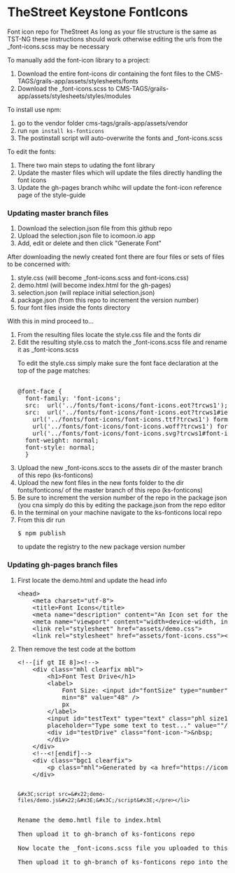 # TheStreet Keystone FontIcons
Font icon repo for TheStreet
As long as your file structure is the same as TST-NG these instructions should work otherwise editing the urls from the _font-icons.scss may be necessary

To manually add the font-icon library to a project:
<ol><li>Download the entire font-icons dir containing the font files to the CMS-TAGS/grails-app/assets/stylesheets/fonts</li>
<li>Download the _font-icons.scss to CMS-TAGS/grails-app/assets/stylesheets/styles/modules</li>
</ol>

To install use npm:
<ol>
<li>go to the vendor folder cms-tags/grails-app/assets/vendor</li>
<li>run <code>npm install ks-fonticons</code></li>
<li>The postinstall script will auto-overwrite the fonts and _font-icons.scss</li>
</ol>

To edit the fonts: 
<ol>
<li>There two main steps to udating the font library</li>
<li>Update the master files which will update the files directly handling the font icons</li>
<li>Update the gh-pages branch whihc will update the font-icon reference page of the style-guide</li>
</ol>


<h3>Updating master branch files</h3>

<ol>
<li>Download the selection.json file from this github repo</li>
<li>Upload the selection.json file to icomoon.io app</li>
<li>Add, edit or delete and then click "Generate Font"</li>
</ol>

After downloading the newly created font there are four files or sets of files to be concerned with:
<ol>
<li>style.css (will become _font-icons.scss and font-icons.css)</li>
<li>demo.html (will become index.html for the gh-pages)</li>
<li>selection.json (will replace initial selection.json)</li>
<li>package.json (from this repo to increment the version number)</li>
<li>four font files inside the fonts directory</li>
</ol>
With this in mind proceed to...
<ol>
<li>From the resulting files locate the style.css file and the fonts dir</li>
<li>Edit the resulting style.css to match the _font-icons.scss file and rename it as _font-icons.scss</li>
<p>
To edit the style.css simply make sure the font face declaration at the top of the page matches:<br><br>
<pre>@font-face {
  font-family: 'font-icons';
  src:  url('../fonts/font-icons/font-icons.eot?trcws1');
  src:  url('../fonts/font-icons/font-icons.eot?trcws1#iefix') format('embedded-opentype'),
    url('../fonts/font-icons/font-icons.ttf?trcws1') format('truetype'),
    url('../fonts/font-icons/font-icons.woff?trcws1') format('woff'),
    url('../fonts/font-icons/font-icons.svg?trcws1#font-icons') format('svg');
  font-weight: normal;
  font-style: normal;
  }</pre>
</p>
<li>Upload the new _font-icons.sccs to the assets dir of the master branch of this repo (ks-fonticons)</li>
<li>Upload the new font files in the new fonts folder to the dir fonts/fonticons/ of the master branch of this repo (ks-fonticons)</li>
<li>Be sure to increment the version number of the repo in the package json (you cna simply do this by editing the package.json from the repo editor</li>
<li>In the terminal on your machine navigate to the ks-fonticons local repo</li>
<li>From this dir run <pre>$ npm publish</pre> to update the registry to the new package version number</li>
</ol>

<h3>Updating gh-pages branch files</h3>

<ol>
<li>First locate the demo.html and update the head info<br>
<pre>&#x3C;head&#x3E;
    &#x3C;meta charset=&#x22;utf-8&#x22;&#x3E;
    &#x3C;title&#x3E;Font Icons&#x3C;/title&#x3E;
    &#x3C;meta name=&#x22;description&#x22; content=&#x22;An Icon set for the street&#x22;&#x3E;
    &#x3C;meta name=&#x22;viewport&#x22; content=&#x22;width=device-width, initial-scale=1&#x22;&#x3E;
    &#x3C;link rel=&#x22;stylesheet&#x22; href=&#x22;assets/demo.css&#x22;&#x3E;
    &#x3C;link rel=&#x22;stylesheet&#x22; href=&#x22;assets/font-icons.css&#x22;&#x3E;&#x3C;/head&#x3E;</pre>
</li>
<li>Then remove the test code at the bottom<br>
<pre>&#x3C;!--[if gt IE 8]&#x3E;&#x3C;!--&#x3E;
    &#x3C;div class=&#x22;mhl clearfix mbl&#x22;&#x3E;
        &#x3C;h1&#x3E;Font Test Drive&#x3C;/h1&#x3E;
        &#x3C;label&#x3E;
            Font Size: &#x3C;input id=&#x22;fontSize&#x22; type=&#x22;number&#x22; class=&#x22;textbox0 mbm&#x22;
            min=&#x22;8&#x22; value=&#x22;48&#x22; /&#x3E;
            px
        &#x3C;/label&#x3E;
        &#x3C;input id=&#x22;testText&#x22; type=&#x22;text&#x22; class=&#x22;phl size1of1 mvl&#x22;
        placeholder=&#x22;Type some text to test...&#x22; value=&#x22;&#x22;/&#x3E;
        &#x3C;div id=&#x22;testDrive&#x22; class=&#x22;font-icon-&#x22;&#x3E;&#x26;nbsp;
        &#x3C;/div&#x3E;
    &#x3C;/div&#x3E;
    &#x3C;!--&#x3C;![endif]--&#x3E;
    &#x3C;div class=&#x22;bgc1 clearfix&#x22;&#x3E;
        &#x3C;p class=&#x22;mhl&#x22;&#x3E;Generated by &#x3C;a href=&#x22;https://icomoon.io/app&#x22;&#x3E;IcoMoon&#x3C;/a&#x3E;&#x3C;/p&#x3E;
    &#x3C;/div&#x3E;

    &#x3C;script src=&#x22;demo-files/demo.js&#x22;&#x3E;&#x3C;/script&#x3E;</pre></li>
<li>Rename the demo.hmtl file to index.html</li>
<li>Then upload it to gh-branch of ks-fonticons repo</li>
<li>Now locate the _font-icons.scss file you uploaded to this the master branch of thei repo and rename it: font-icons.css</li>
<li>Then upload it to gh-branch of ks-fonticons repo into the assets folder</li>
</ol>
